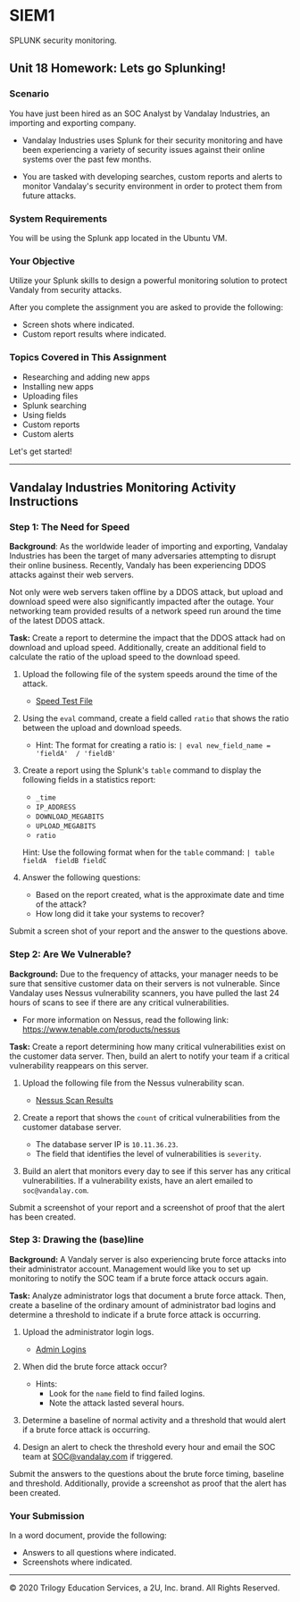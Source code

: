 # SIEM1
SPLUNK security monitoring.

## Unit 18 Homework: Lets go Splunking!

### Scenario

You have just been hired as an SOC Analyst by Vandalay Industries, an importing and exporting company.
 
- Vandalay Industries uses Splunk for their security monitoring and have been experiencing a variety of security issues against their online systems over the past few months. 
 
- You are tasked with developing searches, custom reports and alerts to monitor Vandalay's security environment in order to protect them from future attacks.


### System Requirements 

You will be using the Splunk app located in the Ubuntu VM.


### Your Objective 

Utilize your Splunk skills to design a powerful monitoring solution to protect Vandaly from security attacks.

After you complete the assignment you are asked to provide the following:

- Screen shots where indicated.
- Custom report results where indicated.

### Topics Covered in This Assignment

- Researching and adding new apps
- Installing new apps
- Uploading files
- Splunk searching
- Using fields
- Custom reports
- Custom alerts

Let's get started!

---

## Vandalay Industries Monitoring Activity Instructions


### Step 1: The Need for Speed 

**Background**: As the worldwide leader of importing and exporting, Vandalay Industries has been the target of many adversaries attempting to disrupt their online business. Recently, Vandaly has been experiencing DDOS attacks against their web servers.

Not only were web servers taken offline by a DDOS attack, but upload and download speed were also significantly impacted after the outage. Your networking team provided results of a network speed run around the time of the latest DDOS attack.

**Task:** Create a report to determine the impact that the DDOS attack had on download and upload speed. Additionally, create an additional field to calculate the ratio of the upload speed to the download speed.


1.  Upload the following file of the system speeds around the time of the attack.
    - [Speed Test File](resources/server_speedtest.csv)

2. Using the `eval` command, create a field called `ratio` that shows the ratio between the upload and download speeds.
   - Hint: The format for creating a ratio is: `| eval new_field_name = 'fieldA'  / 'fieldB'`
      
3. Create a report using the Splunk's `table` command to display the following fields in a statistics report:
    - `_time`
    - `IP_ADDRESS`
    - `DOWNLOAD_MEGABITS`
    - `UPLOAD_MEGABITS`
    - `ratio`
  
   Hint: Use the following format when for the `table` command: `| table fieldA  fieldB fieldC`

4. Answer the following questions:

    - Based on the report created, what is the approximate date and time of the attack?
    - How long did it take your systems to recover?

Submit a screen shot of your report and the answer to the questions above.
 
### Step 2: Are We Vulnerable? 

**Background:**  Due to the frequency of attacks, your manager needs to be sure that sensitive customer data on their servers is not vulnerable. Since Vandalay uses Nessus vulnerability scanners, you have pulled the last 24 hours of scans to see if there are any critical vulnerabilities.

  - For more information on Nessus, read the following link: https://www.tenable.com/products/nessus

**Task:** Create a report determining how many critical vulnerabilities exist on the customer data server. Then, build an alert to notify your team if a critical vulnerability reappears on this server.

1. Upload the following file from the Nessus vulnerability scan.
   - [Nessus Scan Results](resources/nessus_logs.csv)

2. Create a report that shows the `count` of critical vulnerabilities from the customer database server.
   - The database server IP is `10.11.36.23`.
   - The field that identifies the level of vulnerabilities is `severity`.
      
3. Build an alert that monitors every day to see if this server has any critical vulnerabilities. If a vulnerability exists, have an alert emailed to `soc@vandalay.com`.

Submit a screenshot of your report and a screenshot of proof that the alert has been created.


### Step 3: Drawing the (base)line

**Background:**  A Vandaly server is also experiencing brute force attacks into their administrator account. Management would like you to set up monitoring to notify the SOC team if a brute force attack occurs again.


**Task:** Analyze administrator logs that document a brute force attack. Then, create a baseline of the ordinary amount of administrator bad logins and determine a threshold to indicate if a brute force attack is occurring.

1. Upload the administrator login logs.
   - [Admin Logins](resources/Administrator_logs.csv)

2. When did the brute force attack occur?
   - Hints:
     - Look for the `name` field to find failed logins.
     - Note the attack lasted several hours.

      
3. Determine a baseline of normal activity and a threshold that would alert if a brute force attack is occurring.

4. Design an alert to check the threshold every hour and email the SOC team at SOC@vandalay.com if triggered. 

Submit the answers to the questions about the brute force timing, baseline and threshold. Additionally, provide a screenshot as proof that the alert has been created.
 
 
### Your Submission
  
In a word document, provide the following:
  - Answers to all questions where indicated. 
  - Screenshots where indicated.

---

© 2020 Trilogy Education Services, a 2U, Inc. brand. All Rights Reserved.
